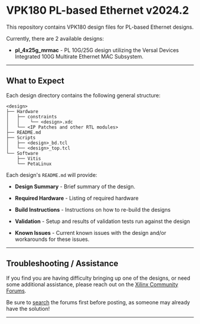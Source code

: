 # VPK180 PL-based Ethernet v2024.2
This repository contains VPK180 design files for PL-based Ethernet designs.

Currently, there are 2 available designs:

- **pl_4x25g_mrmac** - PL 10G/25G design utilizing the Versal Devices Integrated 100G Multirate Ethernet MAC Subsystem.

---
## **What to Expect**
Each design directory contains the following general structure:

```
<design>
├── Hardware
│   ├── constraints
│   │    └── <design>.xdc
│   └── <IP Patches and other RTL modules>
├── README.md
├── Scripts
│   ├── <design>_bd.tcl
│   └── <design>_top.tcl
└── Software
    ├── Vitis
    └── PetaLinux

````
Each design's `README.md` will provide:

- **Design Summary** - Brief summary of the design.

- **Required Hardware** - Listing of required hardware

- **Build Instructions** - Instructions on how to re-build the designs

- **Validation** - Setup and results of validation tests run against the design

- **Known Issues** - Current known issues with the design and/or workarounds for these issues.

---
## **Troubleshooting / Assistance**
If you find you are having difficulty bringing up one of the designs, or need some additional assistance, please reach out on the [Xilinx Community Forums](https://forums.xilinx.com).

Be sure to [search](https://forums.xilinx.com/t5/forums/searchpage/tab/message?advanced=false&allow_punctuation=false&inactive=false) the forums first before posting, as someone may already have the solution!

---


